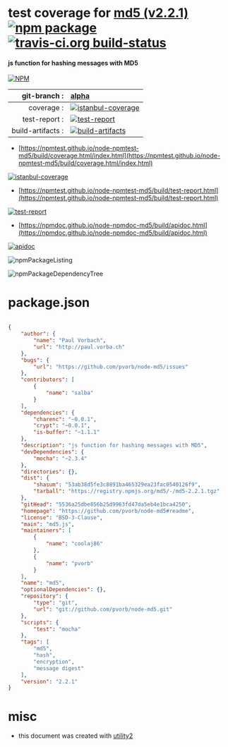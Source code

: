 # test coverage for  [md5 (v2.2.1)](https://github.com/pvorb/node-md5#readme)  [![npm package](https://img.shields.io/npm/v/npmtest-md5.svg?style=flat-square)](https://www.npmjs.org/package/npmtest-md5) [![travis-ci.org build-status](https://api.travis-ci.org/npmtest/node-npmtest-md5.svg)](https://travis-ci.org/npmtest/node-npmtest-md5)
#### js function for hashing messages with MD5

[![NPM](https://nodei.co/npm/md5.png?downloads=true&downloadRank=true&stars=true)](https://www.npmjs.com/package/md5)

| git-branch : | [alpha](https://github.com/npmtest/node-npmtest-md5/tree/alpha)|
|--:|:--|
| coverage : | [![istanbul-coverage](https://npmtest.github.io/node-npmtest-md5/build/coverage.badge.svg)](https://npmtest.github.io/node-npmtest-md5/build/coverage.html/index.html)|
| test-report : | [![test-report](https://npmtest.github.io/node-npmtest-md5/build/test-report.badge.svg)](https://npmtest.github.io/node-npmtest-md5/build/test-report.html)|
| build-artifacts : | [![build-artifacts](https://npmtest.github.io/node-npmtest-md5/glyphicons_144_folder_open.png)](https://github.com/npmtest/node-npmtest-md5/tree/gh-pages/build)|

- [https://npmtest.github.io/node-npmtest-md5/build/coverage.html/index.html](https://npmtest.github.io/node-npmtest-md5/build/coverage.html/index.html)

[![istanbul-coverage](https://npmtest.github.io/node-npmtest-md5/build/screenCapture.buildCi.browser.%252Ftmp%252Fbuild%252Fcoverage.lib.html.png)](https://npmtest.github.io/node-npmtest-md5/build/coverage.html/index.html)

- [https://npmtest.github.io/node-npmtest-md5/build/test-report.html](https://npmtest.github.io/node-npmtest-md5/build/test-report.html)

[![test-report](https://npmtest.github.io/node-npmtest-md5/build/screenCapture.buildCi.browser.%252Ftmp%252Fbuild%252Ftest-report.html.png)](https://npmtest.github.io/node-npmtest-md5/build/test-report.html)

- [https://npmdoc.github.io/node-npmdoc-md5/build/apidoc.html](https://npmdoc.github.io/node-npmdoc-md5/build/apidoc.html)

[![apidoc](https://npmdoc.github.io/node-npmdoc-md5/build/screenCapture.buildCi.browser.%252Ftmp%252Fbuild%252Fapidoc.html.png)](https://npmdoc.github.io/node-npmdoc-md5/build/apidoc.html)

![npmPackageListing](https://npmtest.github.io/node-npmtest-md5/build/screenCapture.npmPackageListing.svg)

![npmPackageDependencyTree](https://npmtest.github.io/node-npmtest-md5/build/screenCapture.npmPackageDependencyTree.svg)



# package.json

```json

{
    "author": {
        "name": "Paul Vorbach",
        "url": "http://paul.vorba.ch"
    },
    "bugs": {
        "url": "https://github.com/pvorb/node-md5/issues"
    },
    "contributors": [
        {
            "name": "salba"
        }
    ],
    "dependencies": {
        "charenc": "~0.0.1",
        "crypt": "~0.0.1",
        "is-buffer": "~1.1.1"
    },
    "description": "js function for hashing messages with MD5",
    "devDependencies": {
        "mocha": "~2.3.4"
    },
    "directories": {},
    "dist": {
        "shasum": "53ab38d5fe3c8891ba465329ea23fac0540126f9",
        "tarball": "https://registry.npmjs.org/md5/-/md5-2.2.1.tgz"
    },
    "gitHead": "5536a25dbe856b25d9963fd47da5eb4e1bca4250",
    "homepage": "https://github.com/pvorb/node-md5#readme",
    "license": "BSD-3-Clause",
    "main": "md5.js",
    "maintainers": [
        {
            "name": "coolaj86"
        },
        {
            "name": "pvorb"
        }
    ],
    "name": "md5",
    "optionalDependencies": {},
    "repository": {
        "type": "git",
        "url": "git://github.com/pvorb/node-md5.git"
    },
    "scripts": {
        "test": "mocha"
    },
    "tags": [
        "md5",
        "hash",
        "encryption",
        "message digest"
    ],
    "version": "2.2.1"
}
```



# misc
- this document was created with [utility2](https://github.com/kaizhu256/node-utility2)
